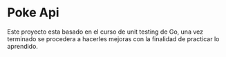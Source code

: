 # Poke Api
Este proyecto esta basado en el curso de unit testing de Go, una vez terminado se procedera a hacerles mejoras con la finalidad de practicar lo aprendido.
